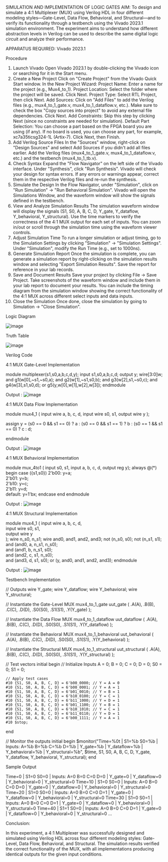 SIMULATION AND IMPLEMENTATION OF LOGIC GATES
AIM:
To design and simulate a 4:1 Multiplexer (MUX) using Verilog HDL in four different modeling styles—Gate-Level, Data Flow, Behavioral, and Structural—and to verify its functionality through a testbench using the Vivado 2023.1 simulation environment. The experiment aims to understand how different abstraction levels in Verilog can be used to describe the same digital logic circuit and analyze their performance.

APPARATUS REQUIRED:
Vivado 2023.1

Procedure
1. Launch Vivado
Open Vivado 2023.1 by double-clicking the Vivado icon or searching for it in the Start menu.
2. Create a New Project
Click on "Create Project" from the Vivado Quick Start window.
In the New Project Wizard:
Project Name: Enter a name for the project (e.g., Mux4_to_1).
Project Location: Select the folder where the project will be saved.
Click Next.
Project Type: Select RTL Project, then click Next.
Add Sources:
Click on "Add Files" to add the Verilog files (e.g., mux4_to_1_gate.v, mux4_to_1_dataflow.v, etc.).
Make sure to check the box "Copy sources into project" to avoid any external file dependencies.
Click Next.
Add Constraints: Skip this step by clicking Next (since no constraints are needed for simulation).
Default Part Selection:
You can choose a part based on the FPGA board you are using (if any).
If no board is used, you can choose any part, for example, xc7a35ticsg324-1L (Artix-7).
Click Next, then Finish.
3. Add Verilog Source Files
In the "Sources" window, right-click on "Design Sources" and select Add Sources if you didn't add all files earlier.
Add the Verilog files (mux4_to_1_gate.v, mux4_to_1_dataflow.v, etc.) and the testbench (mux4_to_1_tb.v).
4. Check Syntax
Expand the "Flow Navigator" on the left side of the Vivado interface.
Under "Synthesis", click "Run Synthesis".
Vivado will check your design for syntax errors. If any errors or warnings appear, correct them in the respective Verilog files and re-run the synthesis.
5. Simulate the Design
In the Flow Navigator, under "Simulation", click on "Run Simulation" → "Run Behavioral Simulation".
Vivado will open the Simulations Window, and the waveform window will show the signals defined in the testbench.
6. View and Analyze Simulation Results
The simulation waveform window will display the signals (S1, S0, A, B, C, D, Y_gate, Y_dataflow, Y_behavioral, Y_structural).
Use the time markers to verify the correctness of the 4:1 MUX output for each set of inputs.
You can zoom in/out or scroll through the simulation time using the waveform viewer controls.
7. Adjust Simulation Time
To run a longer simulation or adjust timing, go to the Simulation Settings by clicking "Simulation" → "Simulation Settings".
Under "Simulation", modify the Run Time (e.g., set to 1000ns).
8. Generate Simulation Report
Once the simulation is complete, you can generate a simulation report by right-clicking on the simulation results window and selecting "Export Simulation Results".
Save the report for reference in your lab records.
9. Save and Document Results
Save your project by clicking File → Save Project.
Take screenshots of the waveform window and include them in your lab report to document your results.
You can include the timing diagram from the simulation window showing the correct functionality of the 4:1 MUX across different select inputs and data inputs.
10. Close the Simulation
Once done, close the simulation by going to Simulation → "Close Simulation".

Logic Diagram

![image](https://github.com/user-attachments/assets/d4ab4bc3-12b0-44dc-8edb-9d586d8ba856)

Truth Table

![image](https://github.com/user-attachments/assets/c850506c-3f6e-4d6b-8574-939a914b2a5f)

Verilog Code

4:1 MUX Gate-Level Implementation


module multiplexer(s1,s0,a,b,c,d,y);
input s1,s0,a,b,c,d;
output y;
wire[3:0]w;
and g1(w[0],~s1,~s0,a);
and g2(w[1],~s1,s0,b);
and g3(w[2],s1,~s0,c);
and g4(w[3],s1,s0,d);
or g5(y,w[0],w[1],w[2],w[3]);
endmodule

Output : ![image](https://github.com/user-attachments/assets/1ae77f3b-2100-4685-9654-6cc57bf2d6de)


4:1 MUX Data Flow Implementation

module mux4_1 (
    input wire a, b, c, d,
    input wire s0, s1,
    output wire y
);

assign y = (s0 == 0 && s1 == 0) ? a :
           (s0 == 0 && s1 == 1) ? b :
           (s0 == 1 && s1 == 0) ? c :
           d;
           
endmodule

Output : ![image](https://github.com/user-attachments/assets/a692b041-21e0-491f-bff8-50adf3654285)

4:1 MUX Behavioral Implementation

module mux_4to1 ( input s0, s1, 
input a, b, c, d,
output reg y);
  always @(*) begin
    case ({s1,s0})
      2'b00: y=a;  
      2'b01: y=b;   
      2'b10: y=c;   
      2'b11: y=d;  
      default: y=1'bx; 
    endcase
  end
endmodule

Output : ![image](https://github.com/user-attachments/assets/579d6afc-a8ed-4e4f-bd03-ab7e6d38fd20)



4:1 MUX Structural Implementation

module mux4_1 (
    input wire a, b, c, d,  
    input wire s0, s1,     
    output wire y           
);
  wire n_s0, n_s1; 
  wire and0, and1, and2, and3; 
  not (n_s0, s0);
  not (n_s1, s1);
  and (and0, a, n_s1, n_s0);  
  and (and1, b, n_s1, s0);  
  and (and2, c, s1, n_s0);    
  and (and3, d, s1, s0);
  or (y, and0, and1, and2, and3);
endmodule

Output : ![image](https://github.com/user-attachments/assets/48fc66b2-3dfb-4702-b917-01665921fad5)



Testbench Implementation

// Outputs
wire Y_gate;
wire Y_dataflow;
wire Y_behavioral;
wire Y_structural;

// Instantiate the Gate-Level MUX
mux4_to_1_gate uut_gate (
    .A(A),
    .B(B),
    .C(C),
    .D(D),
    .S0(S0),
    .S1(S1),
    .Y(Y_gate)
);

// Instantiate the Data Flow MUX
mux4_to_1_dataflow uut_dataflow (
    .A(A),
    .B(B),
    .C(C),
    .D(D),
    .S0(S0),
    .S1(S1),
    .Y(Y_dataflow)
);

// Instantiate the Behavioral MUX
mux4_to_1_behavioral uut_behavioral (
    .A(A),
    .B(B),
    .C(C),
    .D(D),
    .S0(S0),
    .S1(S1),
    .Y(Y_behavioral)
);

// Instantiate the Structural MUX
mux4_to_1_structural uut_structural (
    .A(A),
    .B(B),
    .C(C),
    .D(D),
    .S0(S0),
    .S1(S1),
    .Y(Y_structural)
);

// Test vectors
initial begin
    // Initialize Inputs
    A = 0; B = 0; C = 0; D = 0; S0 = 0; S1 = 0;

    // Apply test cases
    #10 {S1, S0, A, B, C, D} = 6'b00_0000; // Y = A = 0
    #10 {S1, S0, A, B, C, D} = 6'b00_0001; // Y = A = 1
    #10 {S1, S0, A, B, C, D} = 6'b01_0010; // Y = B = 1
    #10 {S1, S0, A, B, C, D} = 6'b10_0100; // Y = C = 1
    #10 {S1, S0, A, B, C, D} = 6'b11_1000; // Y = D = 1
    #10 {S1, S0, A, B, C, D} = 6'b01_1100; // Y = B = 1
    #10 {S1, S0, A, B, C, D} = 6'b10_1010; // Y = C = 1
    #10 {S1, S0, A, B, C, D} = 6'b11_0110; // Y = D = 1
    #10 {S1, S0, A, B, C, D} = 6'b00_1111; // Y = A = 1
    #10 $stop;
end

// Monitor the outputs
initial begin
    $monitor("Time=%0t | S1=%b S0=%b | Inputs: A=%b B=%b C=%b D=%b | Y_gate=%b | Y_dataflow=%b | Y_behavioral=%b | Y_structural=%b",
             $time, S1, S0, A, B, C, D, Y_gate, Y_dataflow, Y_behavioral, Y_structural);
end


Sample Output

Time=0 | S1=0 S0=0 | Inputs: A=0 B=0 C=0 D=0 | Y_gate=0 | Y_dataflow=0 | Y_behavioral=0 | Y_structural=0
Time=10 | S1=0 S0=0 | Inputs: A=0 B=0 C=0 D=0 | Y_gate=0 | Y_dataflow=0 | Y_behavioral=0 | Y_structural=0
Time=20 | S1=0 S0=0 | Inputs: A=0 B=0 C=0 D=1 | Y_gate=0 | Y_dataflow=0 | Y_behavioral=0 | Y_structural=0
Time=30 | S1=0 S0=1 | Inputs: A=0 B=0 C=0 D=1 | Y_gate=0 | Y_dataflow=0 | Y_behavioral=0 | Y_structural=0
Time=40 | S1=1 S0=0 | Inputs: A=0 B=0 C=0 D=1 | Y_gate=0 | Y_dataflow=0 | Y_behavioral=0 | Y_structural=0
...

Conclusion:

In this experiment, a 4:1 Multiplexer was successfully designed and simulated using Verilog HDL across four different modeling styles: Gate-Level, Data Flow, Behavioral, and Structural. The simulation results verified the correct functionality of the MUX, with all implementations producing identical outputs for the given input conditions.



  
